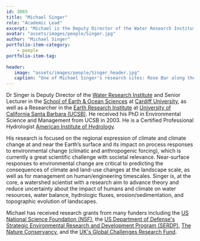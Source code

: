 ```yaml
---
id: 3065
title: "Michael Singer"
role: "Academic Lead"
excerpt: "Michael is the Deputy Director of the Water Research Institute and Senior Lecturer (Associate Professor) in the School of Earth & Ocean Sciences at Cardiff University, and a Researcher in the Earth Research Institute at the University of California Santa Barbara (UCSB)."
avatar: "assets/images/people/Singer.jpg"
author: "Michael Singer"
portfolio-item-category:
    - people
portfolio-item-tag:
    
header:
   image: "assets/images/people/Singer_header.jpg"
   caption: "One of Michael Singer's research sites: Rose Bar along the Yuba River, California."
---
```


Dr Singer is Deputy Director of the [Water Research Institute](https://www.cardiff.ac.uk/water-research-institute) and Senior Lecturer in the [School of Earth & Ocean Sciences](https://www.cardiff.ac.uk/earth-ocean-sciences) at [Cardiff University](https://www.cardiff.ac.uk), as well as a Researcher in the [Earth Research Institute](https://www.eri.ucsb.edu/) at [University of California Santa Barbara (UCSB)](https://www.ucsb.edu/). He received his PhD in Environmental Science and Management from UCSB in 2003. He is a Certified Professional Hydrologist [American Institute of Hydrology](https://www.aihydrology.org/). 

His research is focused on the regional expression of climate and climate change at and near the Earth’s surface and its impact on process responses to environmental change (climatic and anthropogenic forcing), which is currently a great scientific challenge with societal relevance. Near-surface responses to environmental change are critical to predicting the consequences of climate and land-use changes at the landscape scale, as well as for management on human/engineering timescales. Singer is, at the core, a watershed scientist with a research aim to advance theory and reduce uncertainty about the impact of humans and climate on water resources, water balance, hydrologic fluxes, erosion/sedimentation, and topographic evolution of landscapes. 

Michael has received research grants from many funders including the [US National Science Foundation (NSF)](https://www.nsf.gov), the [US Department of Defense's Strategic Environmental Research and Development Program (SERDP)](https://www.serdp-estcp.org/), [The Nature Conservancy](https://www.nature.org/en-us/), and the [UK's Global Challenges Research Fund](https://www.ukri.org/research/global-challenges-research-fund/).    
